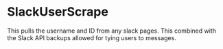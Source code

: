 # SlackUserScrape
This pulls the username and ID from any slack pages.  This combined with the Slack API backups allowed for tying users to messages.
